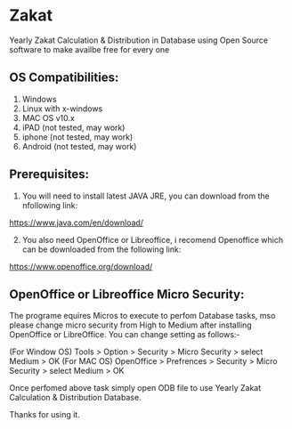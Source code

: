 # Zakat
Yearly Zakat Calculation &amp; Distribution in Database using Open Source software to make availbe free for every one

OS Compatibilities:
-------------------
1) Windows
2) Linux with x-windows
3) MAC OS v10.x
4) iPAD (not tested, may work)
5) iphone (not tested, may work)
6) Android (not tested, may work)


Prerequisites:
--------------

1) You will need to install latest JAVA JRE, you can download from the nfollowing link:

https://www.java.com/en/download/

2) You also need OpenOffice or Libreoffice, i recomend Openoffice which can be downloaded from the following link:

https://www.openoffice.org/download/


OpenOffice or Libreoffice Micro Security:
-----------------------------------------

The programe equires Micros to execute to perfom Database tasks, mso please change micro security from High to Medium after installing OpenOffice or LibreOffice.
You can change setting as follows:-

(For Window OS) Tools > Option > Security > Micro Security > select Medium > OK
(For MAC OS) OpenOffice > Prefrences > Security > Micro Security > select Medium > OK



Once perfomed above task simply open ODB file to use Yearly Zakat Calculation &amp; Distribution Database.


Thanks for using it.
